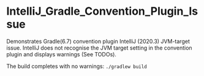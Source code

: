 # IntelliJ_Gradle_Convention_Plugin_Issue

Demonstrates Gradle(6.7) convention plugin IntelliJ (2020.3) JVM-target issue. IntelliJ does not recognise the JVM target setting in the convention plugin 
and displays warnings (See TODOs).

The build completes with no warnings: `./gradlew build`
